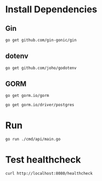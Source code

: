 # Install Dependencies

## Gin

```sh
go get github.com/gin-gonic/gin
```

## dotenv

```sh
go get github.com/joho/godotenv
```

## GORM

```sh
go get gorm.io/gorm
```

```sh
go get gorm.io/driver/postgres
```

# Run

```sh
go run ./cmd/api/main.go
```

# Test healthcheck

```sh
curl http://localhost:8080/healthcheck
```
